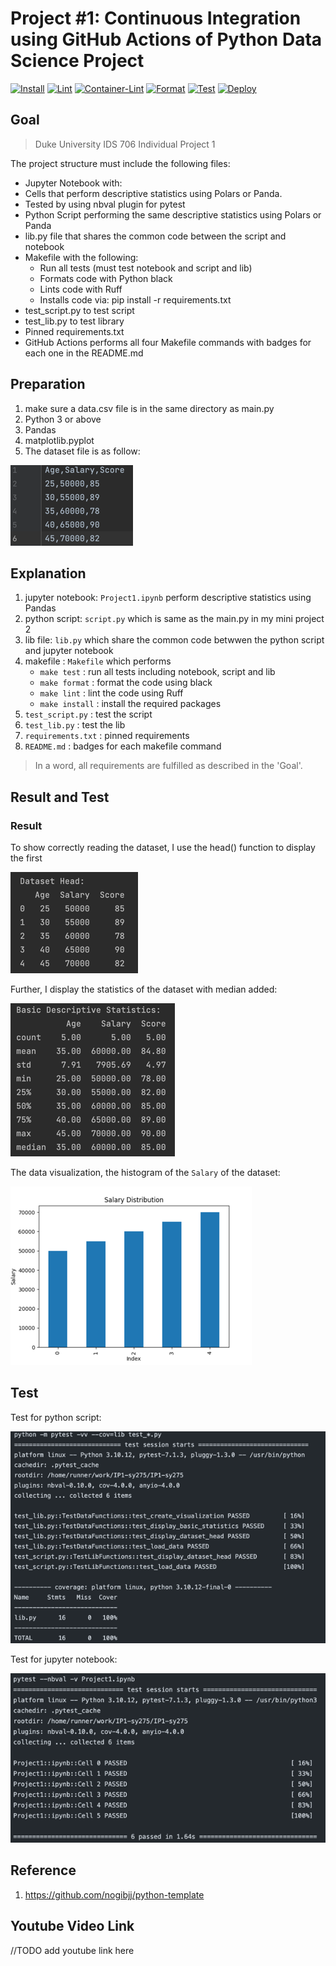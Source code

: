 # Project #1: Continuous Integration using GitHub Actions of Python Data Science Project
[![Install](https://github.com/nogibjj/IP1-sy275/actions/workflows/install.yml/badge.svg)](https://github.com/nogibjj/IP1-sy275/actions/workflows/install.yml)
[![Lint](https://github.com/nogibjj/IP1-sy275/actions/workflows/lint.yml/badge.svg?branch=main)](https://github.com/nogibjj/IP1-sy275/actions/workflows/lint.yml)
[![Container-Lint](https://github.com/nogibjj/IP1-sy275/actions/workflows/container.yml/badge.svg)](https://github.com/nogibjj/IP1-sy275/actions/workflows/container.yml)
[![Format](https://github.com/nogibjj/IP1-sy275/actions/workflows/format.yml/badge.svg)](https://github.com/nogibjj/IP1-sy275/actions/workflows/format.yml)
[![Test](https://github.com/nogibjj/IP1-sy275/actions/workflows/test.yml/badge.svg?branch=main)](https://github.com/nogibjj/IP1-sy275/actions/workflows/test.yml)
[![Deploy](https://github.com/nogibjj/IP1-sy275/actions/workflows/deploy.yml/badge.svg)](https://github.com/nogibjj/IP1-sy275/actions/workflows/deploy.yml)

## Goal

> Duke University IDS 706 Individual Project 1

The project structure must include the following files:
-  Jupyter Notebook with: 
  - Cells that perform descriptive statistics using Polars or Panda.
  - Tested by using nbval plugin for pytest
- Python Script performing the same descriptive statistics using Polars or Panda
- lib.py file that shares the common code between the script and notebook
- Makefile with the following: 
  - Run all tests (must test notebook and script and lib)
  - Formats code with Python black
  - Lints code with Ruff
  - Installs code via: pip install -r requirements.txt
- test_script.py to test script
- test_lib.py to test library
- Pinned requirements.txt
- GitHub Actions performs all four Makefile commands with badges for each one in
the README.md


## Preparation

1. make sure a data.csv file is in the same directory as main.py
2. Python 3 or above
3. Pandas
4. matplotlib.pyplot 
5. The dataset file is as follow:

![img.png](img/img.png)

## Explanation
1. jupyter notebook: `Project1.ipynb` perform descriptive statistics using Pandas
2. python script: `script.py` which is same as the main.py in my mini project 2
3. lib file: `lib.py` which share the common code betwwen the python script and jupyter notebook
4. makefile : `Makefile` which performs
   - `make test` : run all tests including notebook, script and lib
   - `make format` : format the code using black
   - `make lint` : lint the code using Ruff
   - `make install` : install the required packages
5. `test_script.py` : test the script
6. `test_lib.py` : test the lib
7. `requirements.txt` : pinned requirements
8. `README.md` : badges for each makefile command

> In a word, all requirements are fulfilled as described in the 'Goal'.

## Result and Test

### Result

To show correctly reading the dataset, I use the head() function to display the first

![img_2.png](img/img_2.png)

Further, I display the statistics of the dataset with median added:

![img_3.png](img/img_3.png)


The data visualization, the histogram of the `Salary` of the dataset:

![img_1.png](img/img_1.png)


## Test
Test for python script:

![img_4.png](img/img_4.png)

Test for jupyter notebook:

![img_5.png](img/img_5.png)


## Reference

1.  https://github.com/nogibjj/python-template


## Youtube Video Link

//TODO add youtube link here

